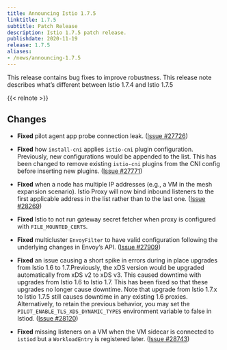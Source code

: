 ```yaml
---
title: Announcing Istio 1.7.5
linktitle: 1.7.5
subtitle: Patch Release
description: Istio 1.7.5 patch release.
publishdate: 2020-11-19
release: 1.7.5
aliases:
- /news/announcing-1.7.5
---
```


This release contains bug fixes to improve robustness. This release note describes what’s different between Istio 1.7.4 and Istio 1.7.5

{{< relnote >}}

## Changes

- **Fixed** pilot agent app probe connection leak. ([Issue #27726](https://github.com/istio/istio/issues/27726))

- **Fixed** how `install-cni` applies `istio-cni` plugin configuration. Previously, new configurations would be appended to the list. This has been changed to remove existing `istio-cni` plugins from the CNI config before inserting new plugins. ([Issue #27771](https://github.com/istio/istio/issues/27771))

- **Fixed** when a node has multiple IP addresses (e.g., a VM in the mesh expansion scenario). Istio Proxy will now bind inbound listeners to the first applicable address in the list rather than to the last one. ([Issue #28269](https://github.com/istio/istio/issues/28269))

- **Fixed** Istio to not run gateway secret fetcher when proxy is configured with `FILE_MOUNTED_CERTS`.

- **Fixed** multicluster `EnvoyFilter` to have valid configuration following the underlying changes in Envoy’s API. ([Issue #27909](https://github.com/istio/istio/issues/27909))

- **Fixed** an issue causing a short spike in errors during in place upgrades from Istio 1.6 to 1.7.Previously, the xDS version would be upgraded automatically from xDS v2 to xDS v3. This caused downtime with upgrades from Istio 1.6 to Istio 1.7. This has been fixed so that these upgrades no longer cause downtime. Note that upgrade from Istio 1.7.x to Istio 1.7.5 still causes downtime in any existing 1.6 proxies. Alternatively, to retain the previous behavior, you may set the `PILOT_ENABLE_TLS_XDS_DYNAMIC_TYPES` environment variable to false in Istiod. ([Issue #28120](https://github.com/istio/istio/issues/28120))

- **Fixed** missing listeners on a VM when the VM sidecar is connected to `istiod` but a `WorkloadEntry` is registered later. ([Issue #28743](https://github.com/istio/istio/issues/28743))
